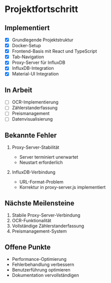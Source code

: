 # Projektfortschritt

## Implementiert
- [x] Grundlegende Projektstruktur
- [x] Docker-Setup
- [x] Frontend-Basis mit React und TypeScript
- [x] Tab-Navigation
- [x] Proxy-Server für InfluxDB
- [x] InfluxDB-Integration
- [x] Material-UI Integration

## In Arbeit
- [ ] OCR-Implementierung
- [ ] Zählerstanderfassung
- [ ] Preismanagement
- [ ] Datenvisualisierung

## Bekannte Fehler
1. Proxy-Server-Stabilität
   - Server terminiert unerwartet
   - Neustart erforderlich

2. InfluxDB-Verbindung
   - URL-Format-Problem
   - Korrektur in proxy-server.js implementiert

## Nächste Meilensteine
1. Stabile Proxy-Server-Verbindung
2. OCR-Funktionalität
3. Vollständige Zählerstanderfassung
4. Preismanagement-System

## Offene Punkte
- Performance-Optimierung
- Fehlerbehandlung verbessern
- Benutzerführung optimieren
- Dokumentation vervollständigen 